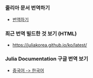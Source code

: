 ### 줄리아 문서 번역하기
 - [번역하기](https://github.com/juliakorea/translate-doc/wiki/%EB%B2%88%EC%97%AD%ED%95%98%EA%B8%B0)


### 최근 번역 빌드한 것 보기 (HTML)
 - https://juliakorea.github.io/ko/latest/


### Julia Documentation 구글 번역 보기
 - [중국어 -> 한국어](https://translate.google.com/translate?sl=zh-CN&tl=ko&js=y&hl=en&ie=UTF-8&u=http%3A%2F%2Fdocs.juliacn.com%2Flatest%2F)

